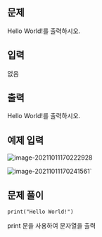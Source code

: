 

## 문제

Hello World!를 출력하시오.



## 입력

없음



## 출력

Hello World!를 출력하시오.



## 예제 입력

<img src="C:\Users\박대주\AppData\Roaming\Typora\typora-user-images\image-20211011170222928.png" alt="image-20211011170222928"  />

![image-20211011170241561](C:\Users\박대주\AppData\Roaming\Typora\typora-user-images\image-20211011170241561.png)`

## **문제 풀이**



`print("Hello World!")`



print 문을 사용하여 문자열을 출력



